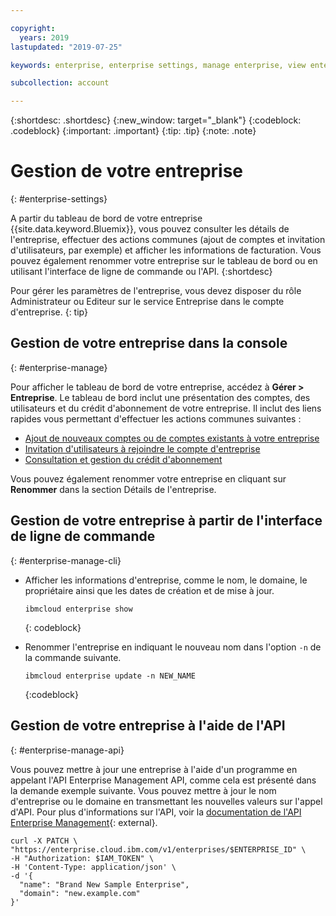 ```yaml
---

copyright:
  years: 2019
lastupdated: "2019-07-25"

keywords: enterprise, enterprise settings, manage enterprise, view enterprise, rename enterprise

subcollection: account

---
```


{:shortdesc: .shortdesc}
{:new_window: target="_blank"}
{:codeblock: .codeblock}
{:important: .important}
{:tip: .tip}
{:note: .note}

# Gestion de votre entreprise
{: #enterprise-settings}

A partir du tableau de bord de votre entreprise {{site.data.keyword.Bluemix}}, vous pouvez consulter les détails de l'entreprise, effectuer des actions communes (ajout de comptes et invitation d'utilisateurs, par exemple) et afficher les informations de facturation. Vous pouvez également renommer votre entreprise sur le tableau de bord ou en utilisant l'interface de ligne de commande ou l'API.
{:shortdesc}

Pour gérer les paramètres de l'entreprise, vous devez disposer du rôle Administrateur ou Editeur sur le service Entreprise dans le compte d'entreprise.
{: tip}

## Gestion de votre entreprise dans la console
{: #enterprise-manage}

Pour afficher le tableau de bord de votre entreprise, accédez à **Gérer > Entreprise**. Le tableau de bord inclut une présentation des comptes, des utilisateurs et du crédit d'abonnement de votre entreprise. Il inclut des liens rapides vous permettant d'effectuer les actions communes suivantes :
   * [Ajout de nouveaux comptes ou de comptes existants à votre entreprise](/docs/account?topic=account-enterprise-add)
   * [Invitation d'utilisateurs à rejoindre le compte d'entreprise](/docs/iam?topic=iam-iamuserinv)
   * [Consultation et gestion du crédit d'abonnement](/docs/billing-usage?topic=billing-usage-subscriptions)

Vous pouvez également renommer votre entreprise en cliquant sur **Renommer** dans la section Détails de l'entreprise.

## Gestion de votre entreprise à partir de l'interface de ligne de commande
{: #enterprise-manage-cli}

* Afficher les informations d'entreprise, comme le nom, le domaine, le propriétaire ainsi que les dates de création et de mise à jour.

  ```
  ibmcloud enterprise show
  ```
  {: codeblock}
* Renommer l'entreprise en indiquant le nouveau nom dans l'option `-n` de la commande suivante.

   ```
   ibmcloud enterprise update -n NEW_NAME
   ```
   {:codeblock}

## Gestion de votre entreprise à l'aide de l'API
{: #enterprise-manage-api}

Vous pouvez mettre à jour une entreprise à l'aide d'un programme en appelant l'API Enterprise Management API, comme cela est présenté dans la demande exemple suivante. 
Vous pouvez mettre à jour le nom d'entreprise ou le domaine en transmettant les nouvelles valeurs sur l'appel d'API. Pour plus d'informations sur l'API, voir la [documentation de l'API Enterprise Management](https://{DomainName}/apidocs/enterprise-apis/enterprise#update-an-enterprise){: external}.

```
curl -X PATCH \
"https://enterprise.cloud.ibm.com/v1/enterprises/$ENTERPRISE_ID" \
-H "Authorization: $IAM_TOKEN" \
-H 'Content-Type: application/json' \
-d '{
  "name": "Brand New Sample Enterprise",
  "domain": "new.example.com"
}'
```
